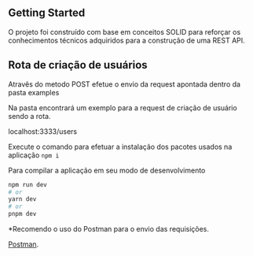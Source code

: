 ## Getting Started

O projeto foi construído com base em conceitos SOLID para reforçar os conhecimentos técnicos adquiridos para a construção de uma REST API.

## Rota de criação de usuários

Atravês do metodo POST efetue o envio da request apontada dentro da pasta examples

Na pasta encontrará um exemplo para a request de criação de usuário sendo a rota.

localhost:3333/users

Execute o comando para efetuar a instalação dos pacotes usados na aplicação
`npm i `

Para compilar a aplicação em seu modo de desenvolvimento

```bash
npm run dev
# or
yarn dev
# or
pnpm dev
```

\*Recomendo o uso do Postman para o envio das requisições.

[Postman](https://www.postman.com/downloads/).

